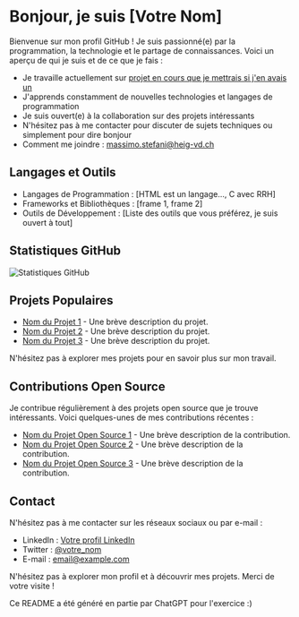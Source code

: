 # Bonjour, je suis [Votre Nom]

Bienvenue sur mon profil GitHub ! Je suis passionné(e) par la programmation, la technologie et le partage de connaissances. Voici un aperçu de qui je suis et de ce que je fais :

-  Je travaille actuellement sur [projet en cours que je mettrais si j'en avais un](lien_vers_le_projet)
-  J'apprends constamment de nouvelles technologies et langages de programmation
-  Je suis ouvert(e) à la collaboration sur des projets intéressants
-  N'hésitez pas à me contacter pour discuter de sujets techniques ou simplement pour dire bonjour
-  Comment me joindre : [massimo.stefani@heig-vd.ch](mailto:massimo.stefani@heig-vd.ch)

## Langages et Outils

- Langages de Programmation : [HTML est un langage..., C avec RRH]
- Frameworks et Bibliothèques : [frame 1, frame 2]
- Outils de Développement : [Liste des outils que vous préférez, je suis ouvert à tout]

## Statistiques GitHub

![Statistiques GitHub](https://github-readme-stats.vercel.app/api?username=VotreNom&show_icons=true&count_private=true&theme=dark)

## Projets Populaires

- [Nom du Projet 1](lien_vers_le_projet_1) - Une brève description du projet.
- [Nom du Projet 2](lien_vers_le_projet_2) - Une brève description du projet.
- [Nom du Projet 3](lien_vers_le_projet_3) - Une brève description du projet.

N'hésitez pas à explorer mes projets pour en savoir plus sur mon travail.

## Contributions Open Source

Je contribue régulièrement à des projets open source que je trouve intéressants. Voici quelques-unes de mes contributions récentes :

- [Nom du Projet Open Source 1](lien_vers_le_projet_1) - Une brève description de la contribution.
- [Nom du Projet Open Source 2](lien_vers_le_projet_2) - Une brève description de la contribution.
- [Nom du Projet Open Source 3](lien_vers_le_projet_3) - Une brève description de la contribution.

## Contact

N'hésitez pas à me contacter sur les réseaux sociaux ou par e-mail :

- LinkedIn : [Votre profil LinkedIn](lien_vers_votre_profil_linkedin)
- Twitter : [@votre_nom](lien_vers_votre_compte_twitter)
- E-mail : [email@example.com](mailto:email@example.com)

N'hésitez pas à explorer mon profil et à découvrir mes projets. Merci de votre visite !

Ce README a été généré en partie par ChatGPT pour l'exercice :)
